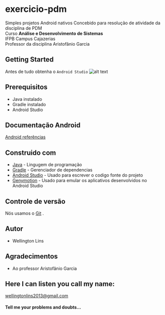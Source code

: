 # exercicio-pdm

Simples projetos Android nativos 
Concebido para resolução de atividade da disciplina de PDM   
Curso **Análise e Desenvolvimento de Sistemas**   
IFPB Campus Cajazerias   
Professor da disciplina Aristofânio Garcia
## Getting Started   

Antes de tudo obtenha o `Android Studio`    ![alt text](http://lowendguru.com/wp-content/uploads/android-smartphone1.jpg "Android")



 
## Prerequisitos
* Java instalado
* Gradle instalado
* Android Studio


## Documentação Android
[Android referências](https://developer.android.com/reference/packages.html?hl=pt-br)

## Construido com 

* [Java](http://www.dropwizard.io/1.0.2/docs/) - Lingugem de programação
* [Gradle](https://gradle.org/) - Gerenciador de dependencias
* [Android Studio](https://developer.android.com/studio/index.html?hl=pt-br) - Usado para escrever o codigo fonte do projeto
* [Genymotion](https://www.genymotion.com/) - Usado para emular os aplicativos desenvolvidos no Android Studio

## Controle de versão

Nós usamos o [Git](https://git-scm.com/) . 

## Autor

* Wellington Lins


## Agradecimentos

* Ao professor Aristofânio Garcia


## Here I can listen you call my name: 

wellingtonlins2013@gmail.com

#### Tell me your problems and doubts...
